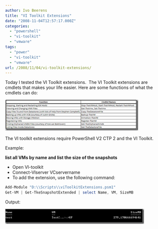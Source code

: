```yaml
---
author: Ivo Beerens
title: "VI Toolkit Extensions"
date: "2008-11-04T12:57:17.000Z"
categories: 
  - "powershell"
  - "vi-toolkit"
  - "vmware"
tags: 
  - "power"
  - "vi-toolkit"
  - "vmware"
url: /2008/11/04/vi-toolkit-extensions/
---
```


Today I tested the VI Toolkit extensions.  The VI Toolkit extensions are cmdlets that makes your life easier. Here are some functions of what the cmdlets can do:

[![6a00d8341c328153ef01053565af86970b-800wi](images/6a00d8341c328153ef01053565af86970b-800wi-thumb.png)](images/6a00d8341c328153ef01053565af86970b-800wi.png)

The VI toolkit extensions require PowerShell V2 CTP 2 and the VI Toolkit. 

Example:

**list all VMs by name and list the size of the snapshots**

- Open VI-toolkit
- Connect-VIserver VCservername
- To add the extension, use the following command:
```powershell
Add-Module "D:\\Scripts\\viToolkitExtensions.psm1"
Get-VM | Get-TkeSnapshotExtended | select Name, VM, SizeMB
```
Output:

[![image](images/image-thumb.png)](images/image.png)
